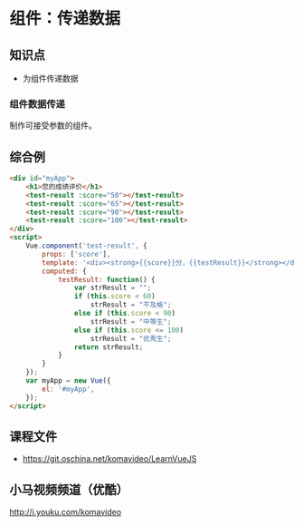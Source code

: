 组件：传递数据
========

## 知识点

* 为组件传递数据

### 组件数据传递

制作可接受参数的组件。

## 综合例

~~~html
<div id="myApp">
    <h1>您的成绩评价</h1>
    <test-result :score="50"></test-result>
    <test-result :score="65"></test-result>
    <test-result :score="90"></test-result>
    <test-result :score="100"></test-result>
</div>
<script>
    Vue.component('test-result', {
        props: ['score'],
        template: '<div><strong>{{score}}分，{{testResult}}</strong></div>',
        computed: {
            testResult: function() {
                var strResult = "";
                if (this.score < 60)
                    strResult = "不及格";
                else if (this.score < 90)
                    strResult = "中等生";
                else if (this.score <= 100)
                    strResult = "优秀生";
                return strResult;
            }
        }
    });
    var myApp = new Vue({
        el: '#myApp', 
    });
</script>
~~~

## 课程文件

* https://git.oschina.net/komavideo/LearnVueJS

## 小马视频频道（优酷）

http://i.youku.com/komavideo
